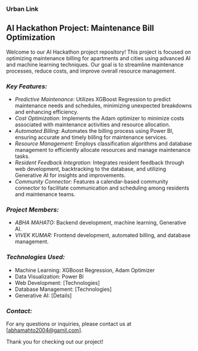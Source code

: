 ### Urban Link
## AI Hackathon Project: Maintenance Bill Optimization

Welcome to our AI Hackathon project repository! This project is focused on optimizing maintenance billing for apartments and cities using advanced AI and machine learning techniques. Our goal is to streamline maintenance processes, reduce costs, and improve overall resource management.

### *Key Features:*
- *Predictive Maintenance:* Utilizes XGBoost Regression to predict maintenance needs and schedules, minimizing unexpected breakdowns and enhancing efficiency.
- *Cost Optimization:* Implements the Adam optimizer to minimize costs associated with maintenance activities and resource allocation.
- *Automated Billing:* Automates the billing process using Power BI, ensuring accurate and timely billing for maintenance services.
- *Resource Management:* Employs classification algorithms and database management to efficiently allocate resources and manage maintenance tasks.
- *Resident Feedback Integration:* Integrates resident feedback through web development, backtracking to the database, and utilizing Generative AI for insights and improvements.
- *Community Connector:* Features a calendar-based community connector to facilitate communication and scheduling among residents and maintenance teams.

### *Project Members:*
- *ABHA MAHATO:* Backend development, machine learning, Generative AI.
- *VIVEK KUMAR:* Frontend development, automated billing, and database management.

### *Technologies Used:*
- Machine Learning: XGBoost Regression, Adam Optimizer
- Data Visualization: Power BI
- Web Development: [Technologies]
- Database Management: [Technologies]
- Generative AI: [Details]

### *Contact:*
For any questions or inquiries, please contact us at [abhamahto2004@gamil.com].

Thank you for checking out our project!

